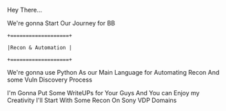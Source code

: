 Hey There...

We're gonna Start Our Journey for BB  


	+===================+
  
	|Recon & Automation |
  
	+===================+	


We're gonna use Python As our Main Language for Automating Recon And some Vuln Discovery Process

I'm Gonna Put Some WriteUPs for Your Guys And You can Enjoy my Creativity
I'll Start With Some Recon On Sony VDP Domains
